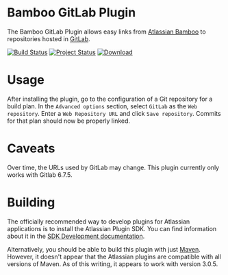 # Bamboo GitLab Plugin

The Bamboo GitLab Plugin allows easy links from [Atlassian Bamboo](https://www.atlassian.com/software/bamboo) to repositories hosted in [GitLab](http://gitlab.org/).

[![Build Status](https://travis-ci.org/commercehub-oss/bamboo-gitlab-plugin.svg?branch=master)](https://travis-ci.org/commercehub-oss/bamboo-gitlab-plugin)
[![Project Status](http://stillmaintained.com/commercehub-oss/bamboo-gitlab-plugin.png)](http://stillmaintained.com/commercehub-oss/bamboo-gitlab-plugin)
[![Download](https://api.bintray.com/packages/commercehub-oss/main/bamboo-gitlab-plugin/images/download.png)](https://bintray.com/commercehub-oss/main/bamboo-gitlab-plugin/_latestVersion)

# Usage

After installing the plugin, go to the configuration of a Git repository for a build plan.  In the `Advanced options` section, select `GitLab` as the `Web repository`.  Enter a `Web Repository URL` and click `Save repository`.  Commits for that plan should now be properly linked.

# Caveats

Over time, the URLs used by GitLab may change.  This plugin currently only works with Gitlab 6.7.5.

# Building

The officially recommended way to develop plugins for Atlassian applications is to install the Atlassian Plugin SDK.  You can find information about it in the [SDK Development documentation](https://developer.atlassian.com/display/DOCS/Getting+Started).

Alternatively, you should be able to build this plugin with just [Maven](http://maven.apache.org/).  However, it doesn't appear that the Atlassian plugins are compatible with all versions of Maven.  As of this writing, it appears to work with version 3.0.5.